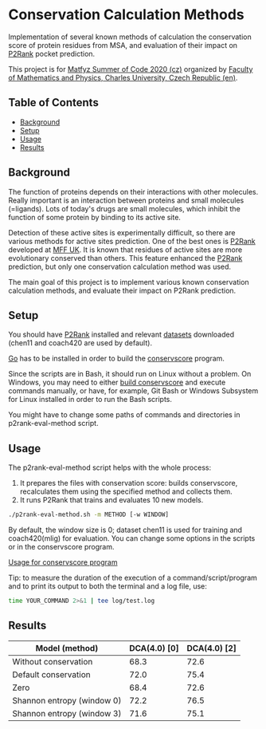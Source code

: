 # Conservation Calculation Methods

Implementation of several known methods of calculation the conservation score of protein residues from MSA, and evaluation of their impact on [P2Rank] pocket prediction.

This project is for [Matfyz Summer of Code 2020 (cz)](https://d3s.mff.cuni.cz/msoc/) organized by [Faculty of Mathematics and Physics, Charles University, Czech Republic (en)][MFF].



## Table of Contents

- [Background](#background)
- [Setup](#setup)
- [Usage](#usage)
- [Results](#results)
## Background

The function of proteins depends on their interactions with other molecules. Really important is an interaction between proteins and small molecules (=ligands). Lots of today's drugs are small molecules, which inhibit the function of some protein by binding to its active site.

Detection of these active sites is experimentally difficult, so there are various methods for active sites prediction. One of the best ones is [P2Rank] developed at [MFF UK][MFF]. It is known that residues of active sites are more evolutionary conserved than others. This feature enhanced the [P2Rank] prediction, but only one conservation calculation method was used.

The main goal of this project is to implement various known conservation calculation methods, and evaluate their impact on P2Rank prediction.

[COMMENT]: # (Translated: Funkce proteinů je odvozena od jejich interakce s ostatními molekulami. Velice důležitý typ vazby je mezi proteiny a malými molekulami, tzv. ligandy. Např. naprostá většina současných léčiv jsou právě malé molekuly, které inhibují funkci některého proteinu tím, že se váží do jeho aktivního místa a zabraňují tak šíření informace. Detekce těchto aktivních míst je ovšem experimentálně velice náročná a proto existují počítačové metody pro predikci aktivních míst. Jedna z nejlepších metod pro predikci protein-ligand aktivních míst z proteinové struktury, pojmenovaná P2Rank, byla vyvinuta na MFF UK. Je známo, že aminokyseliny aktivních míst proteinu jsou evolučně konzervovaná více než ostatní aminokyseliny a proto byla do P2Ranku přidána možnost měření evoluční konzervovanosti a využití této informace v rámci predikce. Tento přístup vskutku vedl ke zlepšení schopnosti predikce, nicméně byla použita pouze jedna metoda výpočtu konzervovanosti. Cílem projektu je tedy implementovat různé známě přístupy k výpočtu evoluční konzervovanosti a evaluovat jejich vliv na predikční schopnosti metody P2Rank. Stávající verze algoritmu je přístupná i jako webový portál na adrese [www.prankweb.cz].)


## Setup

You should have [P2Rank] installed and relevant [datasets](https://github.com/rdk/p2rank-datasets) downloaded (chen11 and coach420 are used by default).

[Go](https://golang.org/) has to be installed in order to build the [conservscore](conservscore/README.md) program.

Since the scripts are in Bash, it should run on Linux without a problem. On Windows, you may need to either [build conservscore](conservscore/README.md#setup) and execute commands manually, or have, for example, Git Bash or Windows Subsystem for Linux installed in order to run the Bash scripts.

You might have to change some paths of commands and directories in p2rank-eval-method script.


## Usage

The p2rank-eval-method script helps with the whole process:
1. It prepares the files with conservation score: builds conservscore, recalculates them using the specified method and collects them.
2. It runs P2Rank that trains and evaluates 10 new models.

```sh
./p2rank-eval-method.sh -m METHOD [-w WINDOW]
```

By default, the window size is 0; dataset chen11 is used for training and coach420(mlig) for evaluation. You can change some options in the scripts or in the conservscore program.

[Usage for conservscore program](conservscore/README.md#usage)

Tip: to measure the duration of the execution of a command/script/program and to print its output to both the terminal and a log file, use:

```sh
time YOUR_COMMAND 2>&1 | tee log/test.log
```



## Results

| Model (method)             | DCA(4.0) [0] | DCA(4.0) [2] |
| -------------------------- | ------------ | ------------ |
| Without conservation       | 68.3         | 72.6         |
| Default conservation       | 72.0         | 75.4         |
| Zero                       | 68.4         | 72.6         |
| Shannon entropy (window 0) | 72.2         | 76.5         |
| Shannon entropy (window 3) | 71.6         | 75.1         |



[P2Rank]: https://github.com/rdk/p2rank
[MFF]: https://www.mff.cuni.cz/en